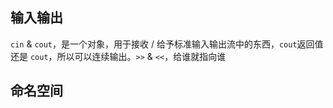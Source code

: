 ## 输入输出

`cin` & `cout`，是一个对象，用于接收 / 给予标准输入输出流中的东西，`cout`返回值还是 `cout`，所以可以连续输出。`>>` & `<<`，给谁就指向谁

## 命名空间

